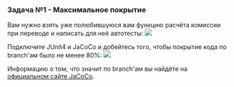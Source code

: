 ### Задача №1 - Максимальное покрытие
Вам нужно взять уже полюбившуюся вам функцию расчёта комиссии при переводе и написать для неё автотесты:
![](https://github.com/netology-code/kt-homeworks/raw/master/04_functions/pic/vk-commission.png)

Подключите JUnit4 и JaCoCo и добейтесь того, чтобы покрытие кода по branch'ам было не менее 80%:
![](https://github.com/netology-code/kt-homeworks/raw/master/04_functions/pic/branches.png)

Информацию о том, что значит по branch'ам вы найдёте на [официальном сайте JaCoCo](https://www.eclemma.org/jacoco/trunk/doc/counters.html).